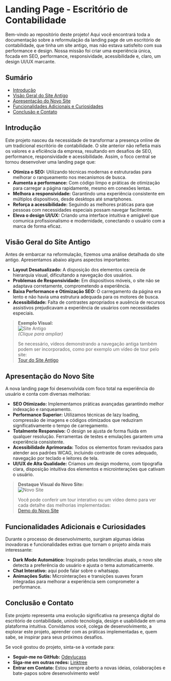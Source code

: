 # Landing Page - Escritório de Contabilidade

Bem-vindo ao repositório deste projeto! Aqui você encontrará toda a documentação sobre a reformulação da landing page de um escritório de contabilidade, que tinha um site antigo, mas não estava satisfeito com sua performance e design. Nossa missão foi criar uma experiência única, focada em SEO, performance, responsividade, acessibilidade e, claro, um design UI/UX marcante.

## Sumário

- [Introdução](#introdução)
- [Visão Geral do Site Antigo](#visão-geral-do-site-antigo)
- [Apresentação do Novo Site](#apresentação-do-novo-site)
- [Funcionalidades Adicionais e Curiosidades](#funcionalidades-adicionais-e-curiosidades)
- [Conclusão e Contato](#conclusão-e-contato)

## Introdução

Este projeto nasceu da necessidade de transformar a presença online de um tradicional escritório de contabilidade. O site anterior não refletia mais os valores e a eficiência da empresa, resultando em desafios de SEO, performance, responsividade e acessibilidade. Assim, o foco central se tornou desenvolver uma landing page que:

- **Otimiza o SEO:** Utilizando técnicas modernas e estruturadas para melhorar o ranqueamento nos mecanismos de busca.
- **Aumenta a performance:** Com código limpo e práticas de otimização para carregar a página rapidamente, mesmo em conexões lentas.
- **Melhora a responsividade:** Garantindo uma experiência consistente em múltiplos dispositivos, desde desktops até smartphones.
- **Reforça a acessibilidade:** Seguindo as melhores práticas para que pessoas com necessidades especiais possam navegar facilmente.
- **Eleva o design UI/UX:** Criando uma interface intuitiva e amigável que comunica profissionalismo e modernidade, conectando o usuário com a marca de forma eficaz.

## Visão Geral do Site Antigo

Antes de embarcar na reformulação, fizemos uma análise detalhada do site antigo. Apresentamos abaixo alguns aspectos importantes:

- **Layout Desatualizado:** A disposição dos elementos carecia de hierarquia visual, dificultando a navegação dos usuários.
- **Problemas de Responsividade:** Em dispositivos móveis, o site não se adaptava corretamente, comprometendo a experiência.
- **Baixa Performance e Otimização SEO:** O carregamento da página era lento e não havia uma estrutura adequada para os motores de busca.
- **Acessibilidade:** Falta de contrastes apropriados e ausência de recursos assistivos prejudicavam a experiência de usuários com necessidades especiais.

> **Exemplo Visual:**  
> ![Site Antigo](./imagens/site-antigo.png)  
> *(Clique para ampliar)*  
>  
> Se necessário, vídeos demonstrando a navegação antiga também podem ser incorporados, como por exemplo um vídeo de tour pelo site:  
> [Tour do Site Antigo](./videos/tour-site-antigo.mp4)

## Apresentação do Novo Site

A nova landing page foi desenvolvida com foco total na experiência do usuário e conta com diversas melhorias:

- **SEO Otimizado:** Implementamos práticas avançadas garantindo melhor indexação e ranqueamento.
- **Performance Superior:** Utilizamos técnicas de lazy loading, compressão de imagens e códigos otimizados que reduziram significativamente o tempo de carregamento.
- **Totalmente Responsivo:** O design se ajusta de forma fluida em qualquer resolução. Ferramentas de testes e emulações garantem uma experiência consistente.
- **Acessibilidade Aprimorada:** Todos os elementos foram revisados para atender aos padrões WCAG, incluindo contraste de cores adequado, navegação por teclado e leitores de tela.
- **UI/UX de Alta Qualidade:** Criamos um design moderno, com tipografia clara, disposição intuitiva dos elementos e microinterações que cativam o usuário.

> **Destaque Visual do Novo Site:**  
> ![Novo Site](./imagens/novo-site.png)  
>  
> Você pode conferir um tour interativo ou um vídeo demo para ver cada detalhe das melhorias implementadas:  
> [Demo do Novo Site](./videos/demo-novo-site.mp4)

## Funcionalidades Adicionais e Curiosidades

Durante o processo de desenvolvimento, surgiram algumas ideias inovadoras e funcionalidades extras que tornam o projeto ainda mais interessante:

- **Dark Mode Automático:** Inspirado pelas tendências atuais, o novo site detecta a preferência do usuário e ajusta o tema automaticamente.
- **Chat Interativo:** aqui pode falar sobre o whatsapp.
- **Animações Sutis:** Microinterações e transições suaves foram integradas para melhorar a experiência sem comprometer a performance.

## Conclusão e Contato

Este projeto representa uma evolução significativa na presença digital do escritório de contabilidade, unindo tecnologia, design e usabilidade em uma plataforma intuitiva. Convidamos você, colega de desenvolvimento, a explorar este projeto, aprender com as práticas implementadas e, quem sabe, se inspirar para seus próximos desafios.

Se você gostou do projeto, sinta-se à vontade para:

- **Seguir-me no GitHub:** [Odevlucass](https://github.com/odevlucass)
- **Siga-me em outras redes:** [Linktree](https://linktr.ee/odevlucass)
- **Entrar em Contato:** Estou sempre aberto a novas ideias, colaborações e bate-papos sobre desenvolvimento web!
